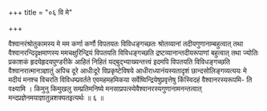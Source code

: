 +++
title = "०६ वि मे"

+++

वैश्वानरंश्रोतुकामस्य मे मम कर्णा कर्णौ विपतयतः विविधङ्गच्छतः श्रोतव्यानां तदीयगुणानाम्बहुत्वात् तथा वैश्वानरन्दिदृक्षमाणस्य ममचक्षुरिन्द्रियं विपतयति विविधङ्गच्छति द्रष्टव्यानान्तदीयरूपाणां बहुत्वात् तथा ज्योतिः प्रकाशकं हृदयेहृदयपुण्डरीके आहितं निहितं यद्बुद्भ्याख्यन्तत्त्वं इदमपि विपतयति विविधङ्गच्छति वैश्वानरात्मानञ्ज्ञातुं अपिच दूरे आधीःदूरे विप्रकृष्टेविषये आधीराध्यानंयस्यतादृशं छान्दसोलिङ्गव्यत्ययः मे मदीयं मनश्च विचरति विविधम्प्रवर्तते एवमहमहमिकया सर्वेष्विन्द्रियेषुप्रवृत्तेषु किंस्विदहं वैश्वानरस्यरूपमि- ति वक्ष्यामि । किमुनु किमुखलु सम्प्रतिमनिष्ये मनसाप्रपत्स्येवैश्वानरस्यगुणानामनन्तत्वात् मन्दप्रज्ञेनमयाज्ञातुन्नशक्यतइत्यर्थः ॥ ६ ॥